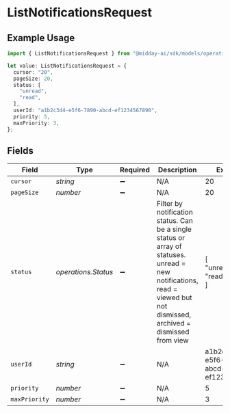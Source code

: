 # ListNotificationsRequest

## Example Usage

```typescript
import { ListNotificationsRequest } from "@midday-ai/sdk/models/operations";

let value: ListNotificationsRequest = {
  cursor: "20",
  pageSize: 20,
  status: [
    "unread",
    "read",
  ],
  userId: "a1b2c3d4-e5f6-7890-abcd-ef1234567890",
  priority: 5,
  maxPriority: 3,
};
```

## Fields

| Field                                                                                                                                                                   | Type                                                                                                                                                                    | Required                                                                                                                                                                | Description                                                                                                                                                             | Example                                                                                                                                                                 |
| ----------------------------------------------------------------------------------------------------------------------------------------------------------------------- | ----------------------------------------------------------------------------------------------------------------------------------------------------------------------- | ----------------------------------------------------------------------------------------------------------------------------------------------------------------------- | ----------------------------------------------------------------------------------------------------------------------------------------------------------------------- | ----------------------------------------------------------------------------------------------------------------------------------------------------------------------- |
| `cursor`                                                                                                                                                                | *string*                                                                                                                                                                | :heavy_minus_sign:                                                                                                                                                      | N/A                                                                                                                                                                     | 20                                                                                                                                                                      |
| `pageSize`                                                                                                                                                              | *number*                                                                                                                                                                | :heavy_minus_sign:                                                                                                                                                      | N/A                                                                                                                                                                     | 20                                                                                                                                                                      |
| `status`                                                                                                                                                                | *operations.Status*                                                                                                                                                     | :heavy_minus_sign:                                                                                                                                                      | Filter by notification status. Can be a single status or array of statuses. unread = new notifications, read = viewed but not dismissed, archived = dismissed from view | [<br/>"unread",<br/>"read"<br/>]                                                                                                                                        |
| `userId`                                                                                                                                                                | *string*                                                                                                                                                                | :heavy_minus_sign:                                                                                                                                                      | N/A                                                                                                                                                                     | a1b2c3d4-e5f6-7890-abcd-ef1234567890                                                                                                                                    |
| `priority`                                                                                                                                                              | *number*                                                                                                                                                                | :heavy_minus_sign:                                                                                                                                                      | N/A                                                                                                                                                                     | 5                                                                                                                                                                       |
| `maxPriority`                                                                                                                                                           | *number*                                                                                                                                                                | :heavy_minus_sign:                                                                                                                                                      | N/A                                                                                                                                                                     | 3                                                                                                                                                                       |